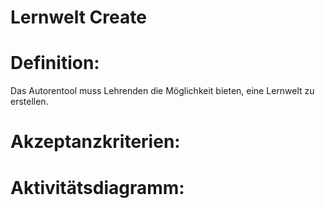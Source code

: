 # Lernwelt Create



# Definition:

Das Autorentool muss Lehrenden die Möglichkeit bieten, eine Lernwelt zu erstellen.



# Akzeptanzkriterien: 


# Aktivitätsdiagramm:


